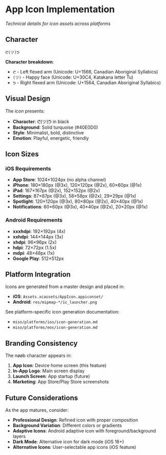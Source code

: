 # App Icon Implementation
*Technical details for icon assets across platforms*

## Character

```
ᕦ(ツ)ᕤ
```

**Character breakdown**:
- `ᕦ` - Left flexed arm (Unicode: U+1566, Canadian Aboriginal Syllabics)
- `(ツ)` - Happy face (Unicode: U+30C4, Katakana letter Tu)
- `ᕤ` - Right flexed arm (Unicode: U+1564, Canadian Aboriginal Syllabics)

## Visual Design

The icon presents:
- **Character**: ᕦ(ツ)ᕤ in black
- **Background**: Solid turquoise (#40E0D0)
- **Style**: Minimalist, bold, distinctive
- **Emotion**: Playful, energetic, friendly

## Icon Sizes

### iOS Requirements
- **App Store**: 1024×1024px (no alpha channel)
- **iPhone**: 180×180px (@3x), 120×120px (@2x), 60×60px (@1x)
- **iPad**: 167×167px (@2x), 152×152px (@2x)
- **Settings**: 87×87px (@3x), 58×58px (@2x), 29×29px (@1x)
- **Spotlight**: 120×120px (@3x), 80×80px (@2x), 40×40px (@1x)
- **Notifications**: 60×60px (@3x), 40×40px (@2x), 20×20px (@1x)

### Android Requirements
- **xxxhdpi**: 192×192px (4x)
- **xxhdpi**: 144×144px (3x)
- **xhdpi**: 96×96px (2x)
- **hdpi**: 72×72px (1.5x)
- **mdpi**: 48×48px (1x)
- **Google Play**: 512×512px

## Platform Integration

Icons are generated from a master design and placed in:
- **iOS**: `Assets.xcassets/AppIcon.appiconset/`
- **Android**: `res/mipmap-*/ic_launcher.png`

See platform-specific icon generation documentation:
- `miso/platforms/ios/icon-generation.md`
- `miso/platforms/eos/icon-generation.md`

## Branding Consistency

The nøøb character appears in:
1. **App Icon**: Device home screen (this feature)
2. **In-App Logo**: Main screen display
3. **Launch Screen**: App startup (future)
4. **Marketing**: App Store/Play Store screenshots

## Future Considerations

As the app matures, consider:
- **Professional Design**: Refined icon with proper composition
- **Background Variation**: Different colors or gradients
- **Adaptive Icons**: Android adaptive icon with foreground/background layers
- **Dark Mode**: Alternative icon for dark mode (iOS 18+)
- **Alternative Icons**: User-selectable app icons (iOS feature)
